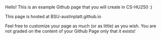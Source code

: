 Hello! This is an example Github page that you will create in CS-HU250 :)

This page is hosted at BSU-austinplatt.github.io

Feel free to customize your page as much (or as little) as you wish. You are not graded on the content of your Github Page only that it exists!
